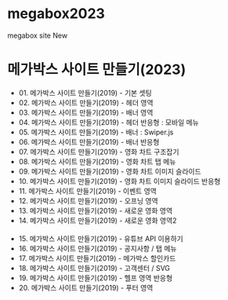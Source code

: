 # megabox2023
megabox site New

<h1>메가박스 사이트 만들기(2023)</h1>
<ul>
  <li>01. 메가박스 사이트 만들기(2019) - 기본 셋팅</li>
  <li>02. 메가박스 사이트 만들기(2019) - 헤더 영역</li>
  <li>03. 메가박스 사이트 만들기(2019) - 배너 영역</li>
  <li>04. 메가박스 사이트 만들기(2019) - 헤더 반응형 : 모바일 메뉴</li>
  <li>05. 메가박스 사이트 만들기(2019) - 배너 : Swiper.js</li>
  <li>06. 메가박스 사이트 만들기(2019) - 배너 반응형</li>
  <li>07. 메가박스 사이트 만들기(2019) - 영화 차트 구조잡기</li>
  <li>08. 메가박스 사이트 만들기(2019) - 영화 차트 탭 메뉴</li>
  <li>09. 메가박스 사이트 만들기(2019) - 영화 차트 이미지 슬라이드</li>
  <li>10. 메가박스 사이트 만들기(2019) - 영화 차트 이미지 슬라이드 반응형</li>
  <li>11. 메가박스 사이트 만들기(2019) - 이벤트 영역</li>
  <li>12. 메가박스 사이트 만들기(2019) - 오프닝 영역</li>
  <li>13. 메가박스 사이트 만들기(2019) - 새로운 영화 영역</li>
  <li>14. 메가박스 사이트 만들기(2019) - 새로운 영화 영역2</li><br>
  <li>15. 메가박스 사이트 만들기(2019) - 유튜브 API 이용하기</li>
  <li>16. 메가박스 사이트 만들기(2019) - 공지사항 / 탭 메뉴</li>
  <li>17. 메가박스 사이트 만들기(2019) - 메가박스 할인카드</li>
  <li>18. 메가박스 사이트 만들기(2019) - 고객센터 / SVG</li>
  <li>19. 메가박스 사이트 만들기(2019) - 헬프 영역 반응형</li>
  <li>20. 메가박스 사이트 만들기(2019) - 푸터 영역</li>
</ul>